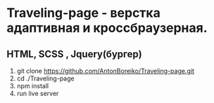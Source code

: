# Traveling-page - верстка адаптивная и кроссбраузерная. 
## HTML, SCSS , Jquery(бургер)

1. git clone https://github.com/AntonBoreiko/Traveling-page.git
2. cd ./Traveling-page
3. npm install
4. run live server


